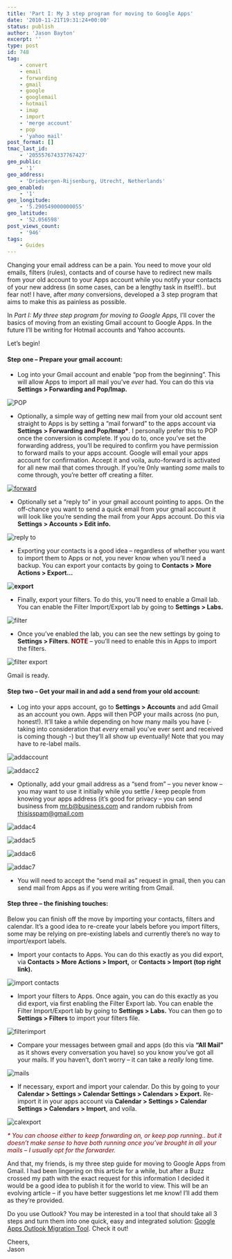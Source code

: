 ```yaml
---
title: 'Part I: My 3 step program for moving to Google Apps'
date: '2010-11-21T19:31:24+00:00'
status: publish
author: 'Jason Bayton'
excerpt: ''
type: post
id: 748
tag:
    - convert
    - email
    - forwarding
    - gmail
    - google
    - googlemail
    - hotmail
    - imap
    - import
    - 'merge account'
    - pop
    - 'yahoo mail'
post_format: []
tmac_last_id:
    - '205557674337767427'
geo_public:
    - '1'
geo_address:
    - 'Driebergen-Rijsenburg, Utrecht, Netherlands'
geo_enabled:
    - '1'
geo_longitude:
    - '5.290549000000055'
geo_latitude:
    - '52.056598'
post_views_count:
    - '946'
tags:
    - Guides
---
```

Changing your email address can be a pain. You need to move your old emails, filters (rules), contacts and of course have to redirect new mails from your old account to your Apps account while you notify your contacts of your new address (in some cases, can be a lengthy task in itself!).. but fear not! I have, after *many* conversions, developed a 3 step program that aims to make this as painless as possible.

In *Part I: My three step program for moving to Google Apps,* I’ll cover the basics of moving from an existing Gmail account to Google Apps. In the future I’ll be writing for Hotmail accounts and Yahoo accounts.

Let’s begin!

#### Step one – Prepare your gmail account:

- Log into your Gmail account and enable “pop from the beginning”. This will allow Apps to import all mail you’ve *ever* had. You can do this via **Settings &gt; Forwarding and Pop/Imap.**

![](https://r2_worker.bayton.workers.dev/uploads/2010/11/screenshot.93.png "POP")

- Optionally, a simple way of getting new mail from your old account sent straight to Apps is by setting a “mail forward” to the apps account via **Settings &gt; Forwarding and Pop/Imap<span style="color: #800000;">\*</span>**. I personally prefer this to POP once the conversion is complete. If you do to, once you’ve set the forwarding address, you’ll be required to confirm you have permission to forward mails to your apps account. Google will email your apps account for confirmation. Accept it and voila, auto-forward is activated for all new mail that comes through. If you’re 0nly wanting *some* mails to come through, you’re better off creating a filter.

[![](https://r2_worker.bayton.workers.dev/uploads/2010/11/screenshot.94.png "forward")](https://r2_worker.bayton.workers.dev/uploads/2010/11/screenshot.94.png)

- Optionally set a “reply to” in your gmail account pointing to apps. On the off-chance you want to send a quick email from your gmail account it will look like you’re sending the mail from your Apps account. Do this via **Settings &gt; Accounts &gt; Edit info.**

![](https://r2_worker.bayton.workers.dev/uploads/2010/11/screenshot.95.png "reply to")

- Exporting your contacts is a good idea – regardless of whether you want to import them to Apps or not, you never know when you’ll need a backup. You can export your contacts by going to **Contacts &gt;** **More Actions &gt; Export…**

**![](https://r2_worker.bayton.workers.dev/uploads/2010/11/screenshot.96.png "export")**

- Finally, export your filters. To do this, you’ll need to enable a Gmail lab. You can enable the Filter Import/Export lab by going to **Settings &gt; Labs.**

![](https://r2_worker.bayton.workers.dev/uploads/2010/11/screenshot.97.png "filter")

- Once you’ve enabled the lab, you can see the new settings by going to **Settings &gt; Filters**. **<span style="color: #800000;">NOTE</span>** – you’ll need to enable this in Apps to import the filters.

![](https://r2_worker.bayton.workers.dev/uploads/2010/11/screenshot.98.png "filter export")

Gmail is ready.

#### Step two – Get your mail in and add a send from your old account:

- Log into your apps account, go to **Settings &gt; Accounts** and add Gmail as an account you own. Apps will then POP your mails across (no pun, honest!). It’ll take a while depending on how many mails you have (- taking into consideration that *every* email you’ve ever sent and received is coming though -) but they’ll all show up eventually! Note that you may have to re-label mails.

![](https://r2_worker.bayton.workers.dev/uploads/2010/11/screenshot.99.png "addaccount")

![](https://r2_worker.bayton.workers.dev/uploads/2010/11/screenshot.100.png "addacc2")

- Optionally, add your gmail address as a “send from” – you never know – you may want to use it initially while you settle / keep people from knowing your apps address (it’s good for privacy – you can send business from mr.b@business.com and random rubbish from thisisspam@gmail.com

![](https://r2_worker.bayton.workers.dev/uploads/2010/11/screenshot.102.png "addac4")

![](https://r2_worker.bayton.workers.dev/uploads/2010/11/screenshot.103.png "addac5")

![](https://r2_worker.bayton.workers.dev/uploads/2010/11/screenshot.104.png "addac6")

![](https://r2_worker.bayton.workers.dev/uploads/2010/11/screenshot.105.png "addac7")

- You will need to accept the “send mail as” request in gmail, then you can send mail from Apps as if you were writing from Gmail.

#### Step three – the finishing touches:

Below you can finish off the move by importing your contacts, filters and calendar. It’s a good idea to re-create your labels before you import filters, some may be relying on pre-existing labels and currently there’s no way to import/export labels.

- Import your contacts to Apps. You can do this exactly as you did export, via **Contacts &gt; More Actions &gt; Import,** or **Contacts &gt; Import (top right link).**

![](https://r2_worker.bayton.workers.dev/uploads/2010/11/screenshot.106.png "import contacts")

- Import your filters to Apps. Once again, you can do this exactly as you did export, via first enabling the Filter Export lab. You can enable the Filter Import/Export lab by going to **Settings &gt; Labs.** You can then go to **Settings &gt; Filters** to import your filters file.

![](https://r2_worker.bayton.workers.dev/uploads/2010/11/screenshot.107.png "filterimport")

- Compare your messages between gmail and apps (do this via **“All Mail”** as it shows every conversation you have) so you know you’ve got all your mails. If you haven’t, don’t worry – it can take a *really* long time.

![](https://r2_worker.bayton.workers.dev/uploads/2010/11/screenshot.108.png "mails")

- If necessary, export and import your calendar. Do this by going to your **Calendar &gt; Settings &gt; Calendar Settings &gt; Calendars &gt; Export.** Re-import it in your apps account via **Calendar &gt; Settings &gt; Calendar Settings &gt; Calendars &gt; Import**, and voila.

![](https://r2_worker.bayton.workers.dev/uploads/2010/11/screenshot.109.png "calexport")

<span style="color: #800000;">*\* You can choose either to keep forwarding on, or keep pop running.. but it doesn’t make sense to have both running once you’ve brought in all your mails – I usually opt for the forwarder.*</span>

And that, my friends, is my three step guide for moving to Google Apps from Gmail. I had been lingering on this article for a while, but after a Buzz crossed my path with the exact request for this information I decided it would be a good idea to publish it for the world to view. This will be an evolving article – if you have better suggestions let me know! I’ll add them as they’re provided.

Do you use Outlook? You may be interested in a tool that should take all 3 steps and turn them into one quick, easy and integrated solution: [Google Apps Outlook Migration Tool](https://tools.google.com/dlpage/outlookmigration). Check it out!

Cheers,  
Jason